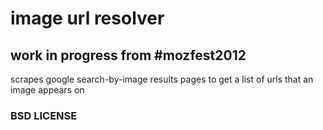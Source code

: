 # image url resolver

## work in progress from #mozfest2012

scrapes google search-by-image results pages to get a list of urls that an image appears on

### BSD LICENSE